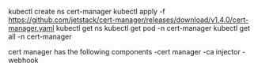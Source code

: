 kubectl create ns cert-manager
kubectl apply -f https://github.com/jetstack/cert-manager/releases/download/v1.4.0/cert-manager.yaml
kubectl get ns
kubectl get pod -n cert-manager
kubectl get all -n cert-manager

cert manager has the following components
-cert manager
-ca injector
-webhook
